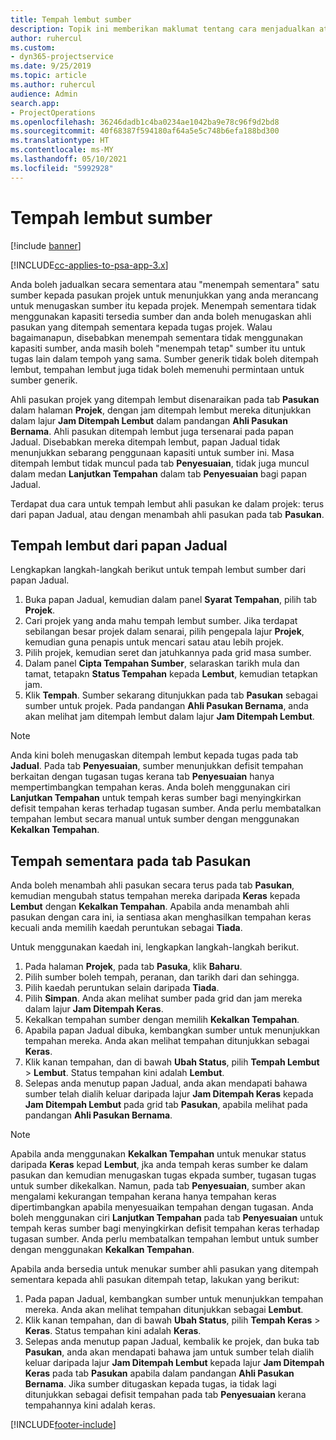 ```yaml
---
title: Tempah lembut sumber
description: Topik ini memberikan maklumat tentang cara menjadualkan atau menempah lembut ahli pasukan prrojek buat sementara waktu.
author: ruhercul
ms.custom:
- dyn365-projectservice
ms.date: 9/25/2019
ms.topic: article
ms.author: ruhercul
audience: Admin
search.app:
- ProjectOperations
ms.openlocfilehash: 36246dadb1c4ba0234ae1042ba9e78c96f9d2bd8
ms.sourcegitcommit: 40f68387f594180af64a5e5c748b6efa188bd300
ms.translationtype: HT
ms.contentlocale: ms-MY
ms.lasthandoff: 05/10/2021
ms.locfileid: "5992928"
---
```

# <a name="soft-book-a-resource"></a>Tempah lembut sumber

[!include [banner](../includes/psa-now-project-operations.md)]

[!INCLUDE[cc-applies-to-psa-app-3.x](../includes/cc-applies-to-psa-app-3x.md)]

Anda boleh jadualkan secara sementara atau "menempah sementara" satu sumber kepada pasukan projek untuk menunjukkan yang anda merancang untuk menugaskan sumber itu kepada projek. Menempah sementara tidak menggunakan kapasiti tersedia sumber dan anda boleh menugaskan ahli pasukan yang ditempah sementara kepada tugas projek. Walau bagaimanapun, disebabkan menempah sementara tidak menggunakan kapasiti sumber, anda masih boleh "menempah tetap" sumber itu untuk tugas lain dalam tempoh yang sama. Sumber generik tidak boleh ditempah lembut, tempahan lembut juga tidak boleh memenuhi permintaan untuk sumber generik.

Ahli pasukan projek yang ditempah lembut disenaraikan pada tab **Pasukan** dalam halaman **Projek**, dengan jam ditempah lembut mereka ditunjukkan dalam lajur **Jam Ditempah Lembut** dalam pandangan **Ahli Pasukan Bernama**. Ahli pasukan ditempah lembut juga tersenarai pada papan Jadual. Disebabkan mereka ditempah lembut, papan Jadual tidak menunjukkan sebarang penggunaan kapasiti untuk sumber ini. Masa ditempah lembut tidak muncul pada tab **Penyesuaian**, tidak juga muncul dalam medan **Lanjutkan Tempahan** dalam tab **Penyesuaian** bagi papan Jadual. 

Terdapat dua cara untuk tempah lembut ahli pasukan ke dalam projek: terus dari papan Jadual, atau dengan menambah ahli pasukan pada tab **Pasukan**. 

## <a name="soft-book-from-the-schedule-board"></a>Tempah lembut dari papan Jadual
Lengkapkan langkah-langkah berikut untuk tempah lembut sumber dari papan Jadual. 

1. Buka papan Jadual, kemudian dalam panel **Syarat Tempahan**, pilih tab **Projek**.
2. Cari projek yang anda mahu tempah lembut sumber. Jika terdapat sebilangan besar projek dalam senarai, pilih pengepala lajur **Projek**, kemudian guna penapis untuk mencari satau atau lebih projek.
3. Pilih projek, kemudian seret dan jatuhkannya pada grid masa sumber.
5. Dalam panel **Cipta Tempahan Sumber**, selaraskan tarikh mula dan tamat, tetapakn **Status Tempahan** kepada **Lembut**, kemudian tetapkan jam. 
6. Klik **Tempah**. Sumber sekarang ditunjukkan pada tab **Pasukan** sebagai sumber untuk projek. Pada pandangan **Ahli Pasukan Bernama**, anda akan melihat jam ditempah lembut dalam lajur **Jam Ditempah Lembut**.

> [!NOTE]
> Anda kini boleh menugaskan ditempah lembut kepada tugas pada tab **Jadual**. Pada tab **Penyesuaian**, sumber menunjukkan defisit tempahan berkaitan dengan tugasan tugas kerana tab **Penyesuaian** hanya mempertimbangkan tempahan keras. Anda boleh menggunakan ciri **Lanjutkan Tempahan** untuk tempah keras sumber bagi menyingkirkan defisit tempahan keras terhadap tugasan sumber. Anda perlu membatalkan tempahan lembut secara manual untuk sumber dengan menggunakan **Kekalkan Tempahan**.

## <a name="soft-book-on-the-team-tab"></a>Tempah sementara pada tab Pasukan

Anda boleh menambah ahli pasukan secara terus pada tab **Pasukan**, kemudian mengubah status tempahan mereka daripada **Keras** kepada **Lembut** dengan **Kekalkan Tempahan**. Apabila anda menambah ahli pasukan dengan cara ini, ia sentiasa akan menghasilkan tempahan keras kecuali anda memilih kaedah peruntukan sebagai **Tiada**.

Untuk menggunakan kaedah ini, lengkapkan langkah-langkah berikut.

1. Pada halaman **Projek**, pada tab **Pasuka**, klik **Baharu**.
2. Pilih sumber boleh tempah, peranan, dan tarikh dari dan sehingga.
3. Pilih kaedah peruntukan selain daripada **Tiada**.
4. Pilih **Simpan**. Anda akan melihat sumber pada grid dan jam mereka dalam lajur **Jam Ditempah Keras**.
5. Kekalkan tempahan sumber dengan memilih **Kekalkan Tempahan**.
6. Apabila papan Jadual dibuka, kembangkan sumber untuk menunjukkan tempahan mereka. Anda akan melihat tempahan ditunjukkan sebagai **Keras**.
7. Klik kanan tempahan, dan di bawah **Ubah Status**, pilih **Tempah Lembut** \> **Lembut**. Status tempahan kini adalah **Lembut**.
8. Selepas anda menutup papan Jadual, anda akan mendapati bahawa sumber telah dialih keluar daripada lajur **Jam Ditempah Keras** kepada **Jam Ditempah Lembut** pada grid tab **Pasukan**, apabila melihat pada pandangan **Ahli Pasukan Bernama**.

> [!NOTE]
> Apabila anda menggunakan **Kekalkan Tempahan** untuk menukar status daripada **Keras** kepad **Lembut**, jka anda tempah keras sumber ke dalam pasukan dan kemudian menugaskan tugas ekpada sumber, tugasan tugas untuk sumber dikekalkan. Namun, pada tab **Penyesuaian**, sumber akan mengalami kekurangan tempahan kerana hanya tempahan keras dipertimbangkan apabila menyesuaikan tempahan dengan tugasan. Anda boleh menggunakan ciri **Lanjutkan Tempahan** pada tab **Penyesuaian** untuk tempah keras sumber bagi menyingkirkan defisit tempahan keras terhadap tugasan sumber. Anda perlu membatalkan tempahan lembut untuk sumber dengan menggunakan **Kekalkan Tempahan**.

Apabila anda bersedia untuk menukar sumber ahli pasukan yang ditempah sementara kepada ahli pasukan ditempah tetap, lakukan yang berikut:

1. Pada papan Jadual, kembangkan sumber untuk menunjukkan tempahan mereka. Anda akan melihat tempahan ditunjukkan sebagai **Lembut**.
2. Klik kanan tempahan, dan di bawah **Ubah Status**, pilih **Tempah Keras** \> **Keras**. Status tempahan kini adalah **Keras**.
3. Selepas anda menutup papan Jadual, kembalik ke projek, dan buka tab **Pasukan**, anda akan mendapati bahawa jam untuk sumber telah dialih keluar daripada lajur **Jam Ditempah Lembut** kepada lajur **Jam Ditempah Keras** pada tab **Pasukan** apabila dalam pandangan **Ahli Pasukan Bernama**. Jika sumber ditugaskan kepada tugas, ia tidak lagi ditunjukkan sebagai defisit tempahan pada tab **Penyesuaian** kerana tempahannya kini adalah keras.



[!INCLUDE[footer-include](../includes/footer-banner.md)]